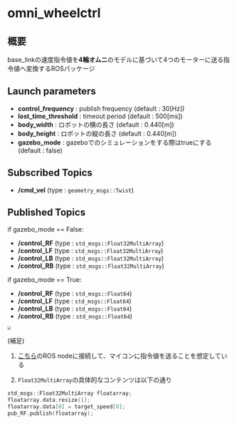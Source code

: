 # omni_wheelctrl

## 概要

base_linkの速度指令値を**4輪オムニ**のモデルに基づいて4つのモーターに送る指令値へ変換するROSパッケージ



## Launch parameters

- **control_frequency** : publish frequency (default : 30[Hz])
- **lost_time_threshold** : timeout period (default : 500[ms])
- **body_width** : ロボットの横の長さ (default : 0.440[m])
- **body_height** : ロボットの縦の長さ (default : 0.440[m])
- **gazebo_mode** : gazeboでのシミュレーションをする際はtrueにする (default : false)



## Subscribed Topics

- **/cmd_vel** (type : `geometry_msgs::Twist`)



## Published Topics

if gazebo_mode == False:

- **/control_RF** (type : `std_msgs::Float32MultiArray`)
- **/control_LF** (type : `std_msgs::Float32MultiArray`)
- **/control_LB** (type : `std_msgs::Float32MultiArray`)
- **/control_RB** (type : `std_msgs::Float32MultiArray`)

if gazebo_mode == True:

- **/control_RF** (type : `std_msgs::Float64`)
- **/control_LF** (type : `std_msgs::Float64`)
- **/control_LB** (type : `std_msgs::Float64`)
- **/control_RB** (type : `std_msgs::Float64`)

<img src="https://i.imgur.com/3giWneE.png" style="zoom:50%;" />

(補足)

1. [こちら](https://github.com/moden3/serial_test)のROS nodeに接続して、マイコンに指令値を送ることを想定している

2. `Float32MultiArray`の具体的なコンテンツは以下の通り

```c++
std_msgs::Float32MultiArray floatarray;
floatarray.data.resize(1);
floatarray.data[0] = target_speed[0];
pub_RF.publish(floatarray);
```
